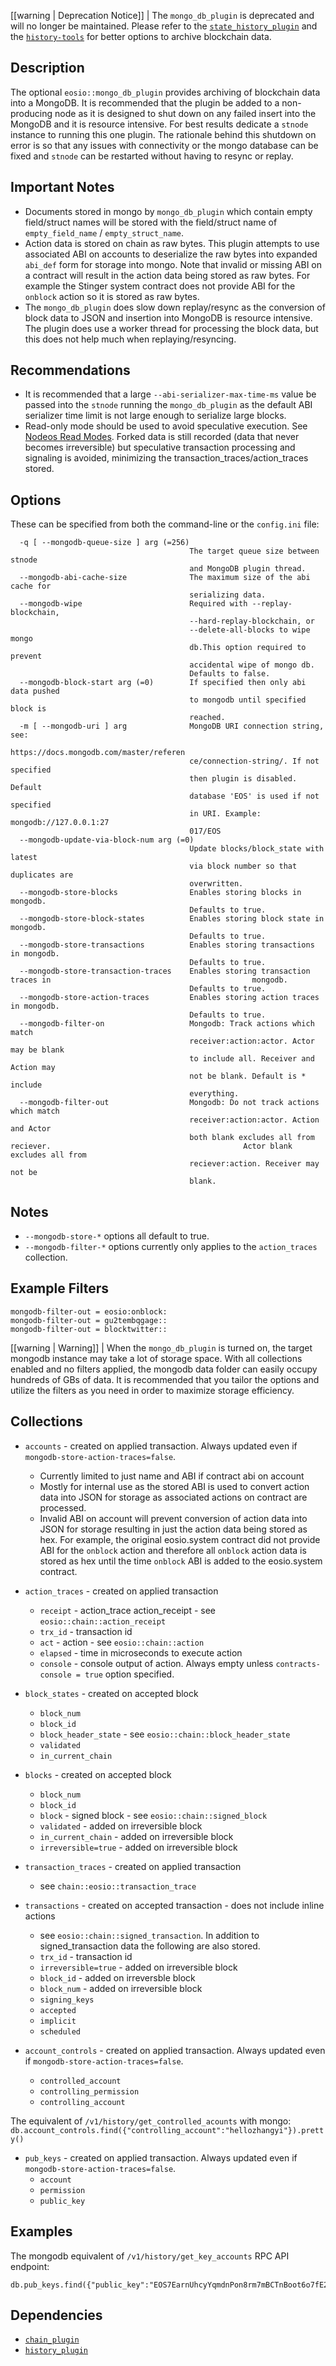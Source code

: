 [[warning | Deprecation Notice]]
| The `mongo_db_plugin` is deprecated and will no longer be maintained. Please refer to the [`state_history_plugin`](../state_history_plugin/index.md) and the [`history-tools`](../state_history_plugin/index.md#history-tools) for better options to archive blockchain data.

## Description

The optional `eosio::mongo_db_plugin` provides archiving of blockchain data into a MongoDB. It is recommended that the plugin be added to a non-producing node as it is designed to shut down on any failed insert into the MongoDB and it is resource intensive. For best results dedicate a `stnode` instance to running this one plugin. The rationale behind this shutdown on error is so that any issues with connectivity or the mongo database can be fixed and `stnode` can be restarted without having to resync or replay.

## Important Notes

* Documents stored in mongo by `mongo_db_plugin` which contain empty field/struct names will be stored with the field/struct name of `empty_field_name` / `empty_struct_name`.
* Action data is stored on chain as raw bytes. This plugin attempts to use associated ABI on accounts to deserialize the raw bytes into expanded `abi_def` form for storage into mongo. Note that invalid or missing ABI on a contract will result in the action data being stored as raw bytes. For example the Stinger system contract does not provide ABI for the `onblock` action so it is stored as raw bytes.
* The `mongo_db_plugin` does slow down replay/resync as the conversion of block data to JSON and insertion into MongoDB is resource intensive. The plugin does use a worker thread for processing the block data, but this does not help much when replaying/resyncing.

## Recommendations

* It is recommended that a large `--abi-serializer-max-time-ms` value be passed into the `stnode` running the `mongo_db_plugin` as the default ABI serializer time limit is not large enough to serialize large blocks.
* Read-only mode should be used to avoid speculative execution. See [Nodeos Read Modes](../../02_usage/05_nodeos-implementation.md#stnode-read-modes). Forked data is still recorded (data that never becomes irreversible) but speculative transaction processing and signaling is avoided, minimizing the transaction_traces/action_traces stored.

## Options

These can be specified from both the command-line or the `config.ini` file:

```console
  -q [ --mongodb-queue-size ] arg (=256)
                                        The target queue size between stnode
                                        and MongoDB plugin thread.
  --mongodb-abi-cache-size              The maximum size of the abi cache for
                                        serializing data.
  --mongodb-wipe                        Required with --replay-blockchain,
                                        --hard-replay-blockchain, or
                                        --delete-all-blocks to wipe mongo
                                        db.This option required to prevent
                                        accidental wipe of mongo db. 
                                        Defaults to false.
  --mongodb-block-start arg (=0)        If specified then only abi data pushed
                                        to mongodb until specified block is
                                        reached.
  -m [ --mongodb-uri ] arg              MongoDB URI connection string, see:
                                        https://docs.mongodb.com/master/referen
                                        ce/connection-string/. If not specified
                                        then plugin is disabled. Default
                                        database 'EOS' is used if not specified
                                        in URI. Example: mongodb://127.0.0.1:27
                                        017/EOS
  --mongodb-update-via-block-num arg (=0)
                                        Update blocks/block_state with latest
                                        via block number so that duplicates are
                                        overwritten.                         
  --mongodb-store-blocks                Enables storing blocks in mongodb.
                                        Defaults to true.
  --mongodb-store-block-states          Enables storing block state in mongodb.
                                        Defaults to true.
  --mongodb-store-transactions          Enables storing transactions in mongodb.
                                        Defaults to true.
  --mongodb-store-transaction-traces    Enables storing transaction traces in                                             mongodb.
                                        Defaults to true.
  --mongodb-store-action-traces         Enables storing action traces in mongodb.
                                        Defaults to true.
  --mongodb-filter-on                   Mongodb: Track actions which match
                                        receiver:action:actor. Actor may be blank
                                        to include all. Receiver and Action may
                                        not be blank. Default is * include
                                        everything.
  --mongodb-filter-out                  Mongodb: Do not track actions which match
                                        receiver:action:actor. Action and Actor
                                        both blank excludes all from reciever.                                           Actor blank excludes all from
                                        reciever:action. Receiver may not be
                                        blank.
```

## Notes

* `--mongodb-store-*` options all default to true.
* `--mongodb-filter-*` options currently only applies to the `action_traces` collection.

## Example Filters

```console
mongodb-filter-out = eosio:onblock:
mongodb-filter-out = gu2tembqgage::
mongodb-filter-out = blocktwitter:: 
```

[[warning | Warning]]
| When the `mongo_db_plugin` is turned on, the target mongodb instance may take a lot of storage space. With all collections enabled and no filters applied, the mongodb data folder can easily occupy hundreds of GBs of data. It is recommended that you tailor the options and utilize the filters as you need in order to maximize storage efficiency.

## Collections

* `accounts` - created on applied transaction. Always updated even if `mongodb-store-action-traces=false`.
  * Currently limited to just name and ABI if contract abi on account
  * Mostly for internal use as the stored ABI is used to convert action data into JSON for storage as associated actions on contract are processed.
  * Invalid ABI on account will prevent conversion of action data into JSON for storage resulting in just the action data being stored as hex. For example, the original eosio.system contract did not provide ABI for the `onblock` action and therefore all `onblock` action data is stored as hex until the time `onblock` ABI is added to the eosio.system contract.

* `action_traces` - created on applied transaction
  * `receipt` - action_trace action_receipt - see `eosio::chain::action_receipt`
  * `trx_id` - transaction id
  * `act` - action - see `eosio::chain::action`
  * `elapsed` - time in microseconds to execute action
  * `console` - console output of action. Always empty unless `contracts-console = true` option specified.

* `block_states` - created on accepted block
  * `block_num`
  * `block_id`
  * `block_header_state` - see `eosio::chain::block_header_state`
  * `validated`
  * `in_current_chain`

* `blocks` - created on accepted block
  * `block_num`
  * `block_id`
  * `block` - signed block - see `eosio::chain::signed_block`
  * `validated` - added on irreversible block
  * `in_current_chain` - added on irreversible block
  * `irreversible=true` - added on irreversible block

* `transaction_traces` - created on applied transaction
  * see `chain::eosio::transaction_trace`

* `transactions` - created on accepted transaction - does not include inline actions
  * see `eosio::chain::signed_transaction`. In addition to signed_transaction data the following are also stored.
  * `trx_id` - transaction id
  * `irreversible=true` - added on irreversible block
  * `block_id` - added on irreversble block
  * `block_num` - added on irreversible block
  * `signing_keys`
  * `accepted`
  * `implicit`
  * `scheduled`

* `account_controls` - created on applied transaction. Always updated even if `mongodb-store-action-traces=false`.
  * `controlled_account`
  * `controlling_permission`
  * `controlling_account`

The equivalent of `/v1/history/get_controlled_acounts` with mongo: `db.account_controls.find({"controlling_account":"hellozhangyi"}).pretty()`

* `pub_keys` - created on applied transaction. Always updated even if `mongodb-store-action-traces=false`.
  * `account`
  * `permission`
  * `public_key`

## Examples

The mongodb equivalent of `/v1/history/get_key_accounts` RPC API endpoint:

```console
db.pub_keys.find({"public_key":"EOS7EarnUhcyYqmdnPon8rm7mBCTnBoot6o7fE2WzjvEX2TdggbL3"}).pretty()
```

## Dependencies

* [`chain_plugin`](../chain_plugin/index.md)
* [`history_plugin`](../history_plugin/index.md)
